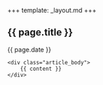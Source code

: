 ﻿+++
template: _layout.md
+++

<article>
	<div class="article_header">
		<h1>{{ page.title }}</h1>
		<p>{{ page.date }}</p>
	</div>

	<div class="article_body">
		{{ content }}
	</div>
</article>